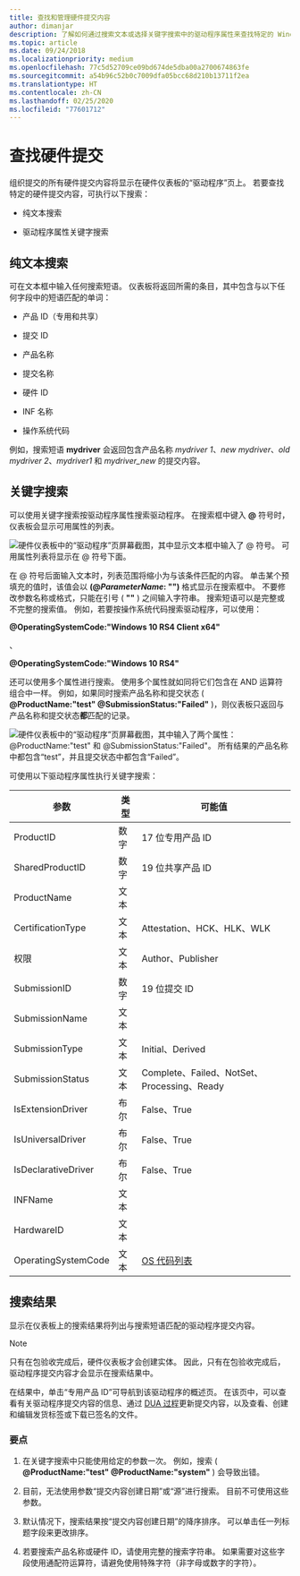 ```yaml
---
title: 查找和管理硬件提交内容
author: dimanjar
description: 了解如何通过搜索文本或选择关键字搜索中的驱动程序属性来查找特定的 Windows 硬件提交内容。
ms.topic: article
ms.date: 09/24/2018
ms.localizationpriority: medium
ms.openlocfilehash: 77c5d52709ce09bd674de5dba00a2700674863fe
ms.sourcegitcommit: a54b96c52b0c7009dfa05bcc68d210b13711f2ea
ms.translationtype: HT
ms.contentlocale: zh-CN
ms.lasthandoff: 02/25/2020
ms.locfileid: "77601712"
---
```

# <a name="find-a-hardware-submission"></a>查找硬件提交

组织提交的所有硬件提交内容将显示在硬件仪表板的“驱动程序”页上。  若要查找特定的硬件提交内容，可执行以下搜索：

- 纯文本搜索

- 驱动程序属性关键字搜索

## <a name="plain-text-search"></a>纯文本搜索

可在文本框中输入任何搜索短语。 仪表板将返回所需的条目，其中包含与以下任何字段中的短语匹配的单词：

- 产品 ID（专用和共享）

- 提交 ID

- 产品名称

- 提交名称

- 硬件 ID

- INF 名称

- 操作系统代码

例如，搜索短语 **mydriver** 会返回包含产品名称 *mydriver 1*、*new mydriver*、*old mydriver 2*、*mydriver1* 和 *mydriver_new* 的提交内容。

## <a name="keyword-search"></a>关键字搜索

可以使用关键字搜索按驱动程序属性搜索驱动程序。 在搜索框中键入 **\@** 符号时，仪表板会显示可用属性的列表。 

![硬件仪表板中的“驱动程序”页屏幕截图，其中显示文本框中输入了 @ 符号。 可用属性列表将显示在 @ 符号下面。](images/ampersand-search.png)

在 @ 符号后面输入文本时，列表范围将缩小为与该条件匹配的内容。 单击某个预填充的值时，该值会以 **(@*ParameterName*: "")** 格式显示在搜索框中。 不要修改参数名称或格式，只能在引号 ( **""** ) 之间输入字符串。 搜索短语可以是完整或不完整的搜索值。 例如，若要按操作系统代码搜索驱动程序，可以使用：

**@OperatingSystemCode:"Windows 10 RS4 Client x64"** 

、

**@OperatingSystemCode:"Windows 10 RS4"**

还可以使用多个属性进行搜索。 使用多个属性就如同将它们包含在 AND 运算符组合中一样。 例如，如果同时搜索产品名称和提交状态 ( **@ProductName:"test" @SubmissionStatus:"Failed"** )，则仪表板只返回与产品名称和提交状态**都**匹配的记录。

![硬件仪表板中的“驱动程序”页屏幕截图，其中输入了两个属性：@ProductName:"test" 和 @SubmissionStatus:"Failed"。 所有结果的产品名称中都包含“test”，并且提交状态中都包含“Failed”。](images/two-attribute-search.png)

可使用以下驱动程序属性执行关键字搜索：

|参数|类型|可能值|
|----|----|----|
|ProductID |数字|17 位专用产品 ID|
|SharedProductID |数字|19 位共享产品 ID|
|ProductName |文本|
|CertificationType |文本|Attestation、HCK、HLK、WLK|
|权限 |文本|Author、Publisher|
|SubmissionID |数字|19 位提交 ID|
|SubmissionName |文本|
|SubmissionType |文本|Initial、Derived|
|SubmissionStatus |文本|Complete、Failed、NotSet、Processing、Ready|
|IsExtensionDriver |布尔|False、True|
|IsUniversalDriver |布尔|False、True|
|IsDeclarativeDriver |布尔|False、True|
|INFName |文本|
|HardwareID |文本|
|OperatingSystemCode |文本|[OS 代码列表](https://docs.microsoft.com/windows-hardware/drivers/dashboard/get-product-data#list-of-operating-system-codes)|

## <a name="search-results"></a>搜索结果

显示在仪表板上的搜索结果将列出与搜索短语匹配的驱动程序提交内容。

> [!NOTE]
> 只有在包验收完成后，硬件仪表板才会创建实体。 因此，只有在包验收完成后，驱动程序提交内容才会显示在搜索结果中。

在结果中，单击“专用产品 ID”可导航到该驱动程序的概述页。  在该页中，可以查看有关驱动程序提交内容的信息、通过 [DUA 过程](https://docs.microsoft.com/windows-hardware/test/hlk/user/create-a-driver-only-update-package)更新提交内容，以及查看、创建和编辑发货标签或下载已签名的文件。

### <a name="important-points"></a>要点

1. 在关键字搜索中只能使用给定的参数一次。 例如，搜索 ( **@ProductName:"test" @ProductName:"system"** ) 会导致出错。

2. 目前，无法使用参数“提交内容创建日期”或“源”进行搜索。   目前不可使用这些参数。

3. 默认情况下，搜索结果按“提交内容创建日期”的降序排序。  可以单击任一列标题字段来更改排序。

4. 若要搜索产品名称或硬件 ID，请使用完整的搜索字符串。 如果需要对这些字段使用通配符运算符，请避免使用特殊字符（非字母或数字的字符）。
